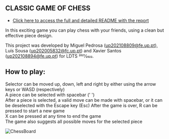 ## CLASSIC GAME OF CHESS

- [Click here to access the full and detailed README with the report](https://github.com/FEUP-LDTS-2022/project-l02gr04/blob/master/docs/README.md)

In this exciting game you can play chess with your friends, using a clean but effective piece design.

This project was developed by Miguel Pedrosa (up202108809@fe.up.pt), Luís Sousa (up202005832@fc.up.pt) and Xavier Santos (up202108894@fe.up.pt) for LDTS 2021⁄2022.

## How to play:
Selector can be moved up, down, left and right by either using the arrow keys or WASD (respectively)\
A piece can be selected with spacebar (' ')\
After a piece is selected, a valid move can be made with spacebar, or it can be deselected with the Escape key (Esc)
After the game is over, R can be pressed to start a new game\
X can be pressed at any time to end the game\
The game also suggests all possible moves for the selected piece

![ChessBoard](https://user-images.githubusercontent.com/93871576/208133551-e4f2f6df-e292-4a91-9c40-454dd0d25d3a.jpg)
